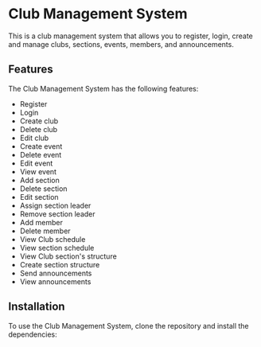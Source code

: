 # Club Management System

This is a club management system that allows you to register, login, create and manage clubs, sections, events, members, and announcements.

## Features

The Club Management System has the following features:

- Register
- Login
- Create club
- Delete club
- Edit club
- Create event
- Delete event
- Edit event
- View event
- Add section
- Delete section
- Edit section
- Assign section leader
- Remove section leader
- Add member
- Delete member
- View Club schedule
- View section schedule
- View Club section's structure
- Create section structure
- Send announcements
- View announcements

## Installation

To use the Club Management System, clone the repository and install the dependencies:

